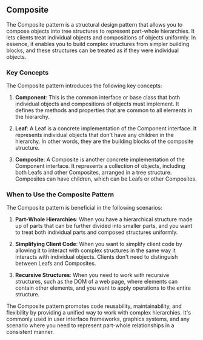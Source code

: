 ## Composite

The Composite pattern is a structural design pattern that allows you to compose objects into tree structures to represent part-whole hierarchies. It lets clients treat individual objects and compositions of objects uniformly. In essence, it enables you to build complex structures from simpler building blocks, and these structures can be treated as if they were individual objects.

### Key Concepts

The Composite pattern introduces the following key concepts:

1. **Component**: This is the common interface or base class that both individual objects and compositions of objects must implement. It defines the methods and properties that are common to all elements in the hierarchy.

2. **Leaf**: A Leaf is a concrete implementation of the Component interface. It represents individual objects that don't have any children in the hierarchy. In other words, they are the building blocks of the composite structure.

3. **Composite**: A Composite is another concrete implementation of the Component interface. It represents a collection of objects, including both Leafs and other Composites, arranged in a tree structure. Composites can have children, which can be Leafs or other Composites.

### When to Use the Composite Pattern

The Composite pattern is beneficial in the following scenarios:

1. **Part-Whole Hierarchies**: When you have a hierarchical structure made up of parts that can be further divided into smaller parts, and you want to treat both individual parts and composed structures uniformly.

2. **Simplifying Client Code**: When you want to simplify client code by allowing it to interact with complex structures in the same way it interacts with individual objects. Clients don't need to distinguish between Leafs and Composites.

3. **Recursive Structures**: When you need to work with recursive structures, such as the DOM of a web page, where elements can contain other elements, and you want to apply operations to the entire structure.

The Composite pattern promotes code reusability, maintainability, and flexibility by providing a unified way to work with complex hierarchies. It's commonly used in user interface frameworks, graphics systems, and any scenario where you need to represent part-whole relationships in a consistent manner.